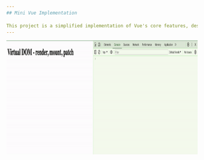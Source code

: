 ```yaml
---
## Mini Vue Implementation

This project is a simplified implementation of Vue's core features, designed to demonstrate the fundamental concepts of a reactivity system using virtual DOM techniques. It includes custom `render`, `mount`, and `patch` functions that mimic Vue's handling of DOM updates and reactive data binding. The goal is to provide a hands-on example of how Vue's reactivity engine operates under the hood, making it easier to understand the lifecycle of reactive components and the virtual DOM update mechanism.
---
```


<!-- ![Preview render, mount, patch](images/vdom.gif) -->
<img src="./images/vdom.gif" width="1200" height="300" alt="Preview of Virtual DOM core functions">
